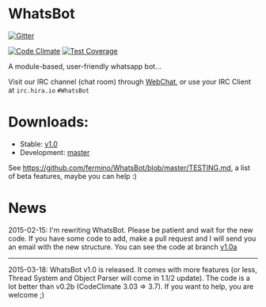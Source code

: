 WhatsBot
========

[![Gitter](https://badges.gitter.im/Join%20Chat.svg)](https://gitter.im/fermino/WhatsBot)

[![Code Climate](https://codeclimate.com/github/fermino/WhatsBot/badges/gpa.svg)](https://codeclimate.com/github/fermino/WhatsBot) [![Test Coverage](https://codeclimate.com/github/fermino/WhatsBot/badges/coverage.svg)](https://codeclimate.com/github/fermino/WhatsBot)

A module-based, user-friendly whatsapp bot...

Visit our IRC channel (chat room) through [WebChat](https://webchat.hira.io/?nick=UserWeb?#WhatsBot), or use your IRC Client at `irc.hira.io` `#WhatsBot`

Downloads: 
===================

 * Stable: [v1.0](https://github.com/fermino/WhatsBot/releases/tag/v1.0)
 * Development: [master](https://github.com/fermino/WhatsBot/archive/master.zip)



See <https://github.com/fermino/WhatsBot/blob/master/TESTING.md>, a list of beta features, maybe you can help :)

News
====

2015-02-15: I'm rewriting WhatsBot. Please be patient and wait for the new code. If you have some code to add, make a pull request and I will send you an email with the new structure. 
You can see the code at branch [v1.0a](https://github.com/fermino/WhatsBot/tree/v1.0a)
***
2015-03-18: WhatsBot v1.0 is released. It comes with more features (or less, Thread System and Object Parser will come in 1.1/2 update). The code is a lot better than v0.2b (CodeClimate 3.03 => 3.7). If you want to help, you are welcome ;)
